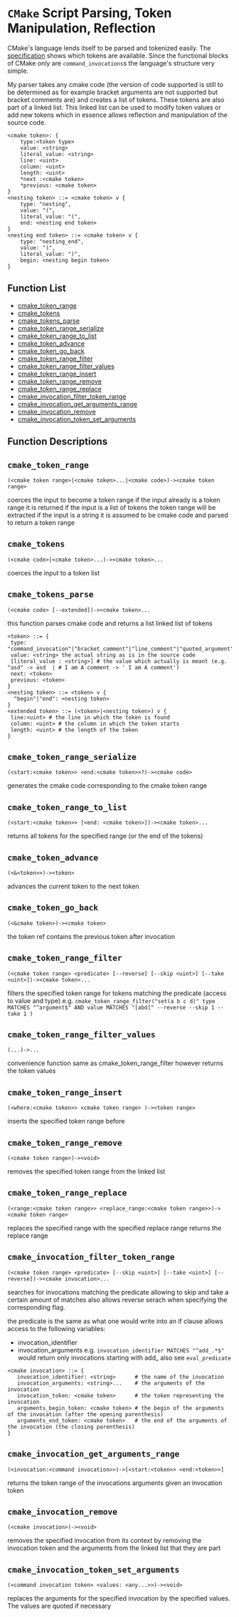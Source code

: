 # `CMake` Script Parsing, Token Manipulation, Reflection

CMake's language lends itself to be parsed and tokenized easily. The [specification](http://www.cmake.org/cmake/help/v3.0/manual/cmake-language.7.html#syntax) shows which tokens are available.  Since the functional blocks of CMake only are `command_invocations`s the language's structure very simple.  

My parser takes any cmake code (the version of code supported is still to be determined as for example bracket arguments are not supported but bracket comments are) and creates a list of tokens.  These tokens are also part of a linked list.  This linked list can be used to modify token values or add new tokens which in essence allows reflection and manipulation of the source code.

```
<cmake token>: {
    type:<token type>
    value: <string>
    literal_value: <string>
    line: <uint>
    column: <uint>
    length: <uint>
    *next :<cmake token>
    *previous: <cmake token>
}
<nesting token> ::= <cmake token> v {
    type: "nesting",
    value: "(",
    literal_value: "(",
    end: <nesting end token>
}
<nesting end token> ::= <cmake token> v {
    type: "nesting_end",
    value: ")",
    literal_value: ")",
    begin: <nesting begin token>
}
```






## Function List


* [cmake_token_range](#cmake_token_range)
* [cmake_tokens](#cmake_tokens)
* [cmake_tokens_parse](#cmake_tokens_parse)
* [cmake_token_range_serialize](#cmake_token_range_serialize)
* [cmake_token_range_to_list](#cmake_token_range_to_list)
* [cmake_token_advance](#cmake_token_advance)
* [cmake_token_go_back](#cmake_token_go_back)
* [cmake_token_range_filter](#cmake_token_range_filter)
* [cmake_token_range_filter_values](#cmake_token_range_filter_values)
* [cmake_token_range_insert](#cmake_token_range_insert)
* [cmake_token_range_remove](#cmake_token_range_remove)
* [cmake_token_range_replace](#cmake_token_range_replace)
* [cmake_invocation_filter_token_range](#cmake_invocation_filter_token_range)
* [cmake_invocation_get_arguments_range](#cmake_invocation_get_arguments_range)
* [cmake_invocation_remove](#cmake_invocation_remove)
* [cmake_invocation_token_set_arguments](#cmake_invocation_token_set_arguments)

## Function Descriptions

## <a name="cmake_token_range"></a> `cmake_token_range`

 `(<cmake token range>|<cmake token>...|<cmake code>)-><cmake token range>`

 coerces the input to become a token range
 if the input already is a token range it is returned
 if the input is a list of tokens the token range will be extracted
 if the input is a string it is assumed to be cmake code and parsed to return a token range




## <a name="cmake_tokens"></a> `cmake_tokens`

 `(<cmake code>|<cmake token>...)-><cmake token>...`

 coerces the input to a token list




## <a name="cmake_tokens_parse"></a> `cmake_tokens_parse`

 `(<cmake code> [--extended])-><cmake token>...`

 this function parses cmake code and returns a list linked list of tokens

 ```
 <token> ::= {
  type: "command_invocation"|"bracket_comment"|"line_comment"|"quoted_argument"|"unquoted_argument"|"nesting"|"nesting_end"|"file"
  value: <string> the actual string as is in the source code
  [literal_value : <string>] # the value which actually is meant (e.g. "asd" -> asd  | # I am A comment -> ' I am A comment')
  next: <token>
  previous: <token>
 }
 <nesting token> ::= <token> v {
   "begin"|"end": <nesting token>
 }
 <extended token> ::= (<token>|<nesting token>) v {
  line:<uint> # the line in which the token is found
  column: <uint> # the column in which the token starts
  length: <uint> # the length of the token
 }
 ```




## <a name="cmake_token_range_serialize"></a> `cmake_token_range_serialize`

 `(<start:<cmake token>> <end:<cmake token>>?)-><cmake code>`

 generates the cmake code corresponding to the cmake token range




## <a name="cmake_token_range_to_list"></a> `cmake_token_range_to_list`

 `(<start:<cmake token>> [<end: <cmake token>])-><cmake token>...`

 returns all tokens for the specified range (or the end of the tokens)




## <a name="cmake_token_advance"></a> `cmake_token_advance`

 `(<&<token>>)-><token>`

 advances the current token to the next token




## <a name="cmake_token_go_back"></a> `cmake_token_go_back`

 `(<&cmake token>)-><cmake token>`

 the token ref contains the previous token after invocation




## <a name="cmake_token_range_filter"></a> `cmake_token_range_filter`

 `(<cmake token range> <predicate> [--reverse] [--skip <uint>] [--take <uint>])-><cmake token>...`

 filters the specified token range for tokens matching the predicate (access to value and type)
 e.g. `cmake_token_range_filter("set(a b c d)" type MATCHES "^argument$" AND value MATCHES "[abd]" --reverse --skip 1 --take 1 )`
 





## <a name="cmake_token_range_filter_values"></a> `cmake_token_range_filter_values`

 `(...)->...`

 convenience function
 same as cmake_token_range_filter however returns the token values




## <a name="cmake_token_range_insert"></a> `cmake_token_range_insert`

 `(<where:<cmake token>> <cmake token range> )-><token range>`

 inserts the specified token range before <where>




## <a name="cmake_token_range_remove"></a> `cmake_token_range_remove`

 `(<cmake token range>)-><void>`

 removes the specified token range from the linked list




## <a name="cmake_token_range_replace"></a> `cmake_token_range_replace`

 `(<range:<cmake token range>> <replace_range:<cmake token range>>)-><cmake token range>`

 replaces the specified range with the specified replace range
 returns the replace range




## <a name="cmake_invocation_filter_token_range"></a> `cmake_invocation_filter_token_range`

 `(<cmake token range> <predicate> [--skip <uint>] [--take <uint>] [--reverse])-><cmake invocation>...`

 searches for invocations matching the predicate allowing to skip and take a certain amount of matches
 also allows reverse serach when specifying the corresponding flag.

 the predicate is the same as what one would write into an if clause allows access to the following variables:
 * invocation_identifier
 * invocation_arguments
 e.g. `invocation_identifier MATCHES "^add_.*$"` would return only invocations starting with add_
 also see `eval_predicate`
 ```
 <cmake invocation> ::= {
    invocation_identifier: <string>      # the name of the invocation
    invocation_arguments: <string>...    # the arguments of the invocation
    invocation_token: <cmake token>      # the token representing the invocation
    arguments_begin_token: <cmake token> # the begin of the arguments of the invocation (after the opening parenthesis)
    arguments_end_token: <cmake token>   # the end of the arguments of the invocation (the closing parenthesis)
 }
 ```





## <a name="cmake_invocation_get_arguments_range"></a> `cmake_invocation_get_arguments_range`

 `(<invocation:<command invocation>>)->[<start:<token>> <end:<token>>]`

 returns the token range of the invocations arguments given an invocation token




## <a name="cmake_invocation_remove"></a> `cmake_invocation_remove`

 `(<cmake invocation>)-><void>`

 removes the specified invocation from its context by removing the invocation token and the arguments from the linked list that they are part




## <a name="cmake_invocation_token_set_arguments"></a> `cmake_invocation_token_set_arguments`

 `(<command invocation token> <values: <any...>>)-><void>`

 replaces the arguments for the specified invocation by the
 specified values. The values are quoted if necessary







